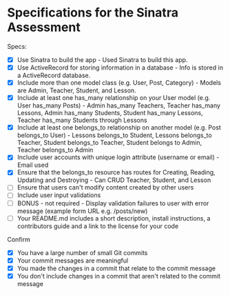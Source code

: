 # Specifications for the Sinatra Assessment

Specs:
- [x] Use Sinatra to build the app - Used Sinatra to build this app.
- [x] Use ActiveRecord for storing information in a database - Info is stored in a ActiveRecord database.
- [x] Include more than one model class (e.g. User, Post, Category) - Models are Admin, Teacher, Student, and Lesson.
- [x] Include at least one has_many relationship on your User model (e.g. User has_many Posts) - Admin has_many Teachers, Teacher has_many Lessons, Admin has_many Students, Student has_many Lessons, Teacher has_many Students through Lessons
- [x] Include at least one belongs_to relationship on another model (e.g. Post belongs_to User) - Lessons belongs_to Student, Lessons belongs_to Teacher, Student belongs_to Teacher, Student belongs to Admin, Teacher belongs_to Admin
- [x] Include user accounts with unique login attribute (username or email) - Email used
- [x] Ensure that the belongs_to resource has routes for Creating, Reading, Updating and Destroying - Can CRUD Teacher, Student, and Lesson
- [ ] Ensure that users can't modify content created by other users
- [ ] Include user input validations
- [ ] BONUS - not required - Display validation failures to user with error message (example form URL e.g. /posts/new)
- [ ] Your README.md includes a short description, install instructions, a contributors guide and a link to the license for your code

Confirm
- [x] You have a large number of small Git commits
- [x] Your commit messages are meaningful
- [x] You made the changes in a commit that relate to the commit message
- [x] You don't include changes in a commit that aren't related to the commit message